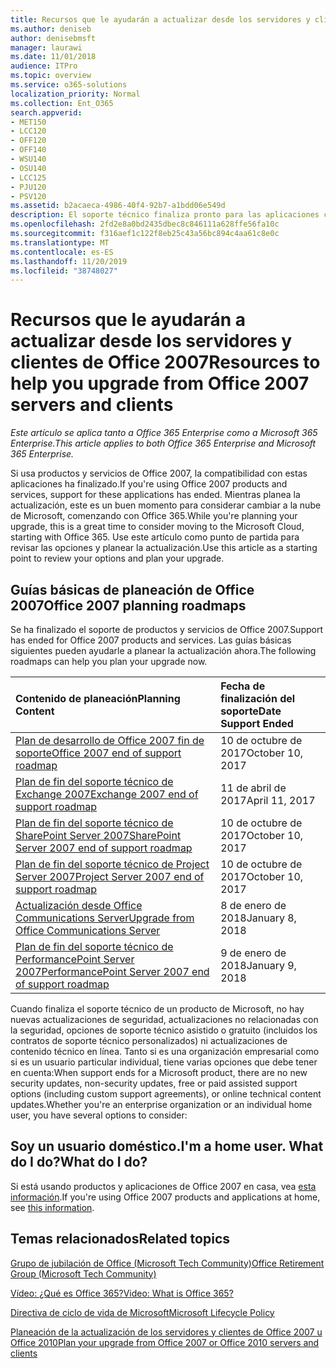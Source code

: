 ```yaml
---
title: Recursos que le ayudarán a actualizar desde los servidores y clientes de Office 2007
ms.author: deniseb
author: denisebmsft
manager: laurawi
ms.date: 11/01/2018
audience: ITPro
ms.topic: overview
ms.service: o365-solutions
localization_priority: Normal
ms.collection: Ent_O365
search.appverid:
- MET150
- LCC120
- OFF120
- OFF140
- WSU140
- OSU140
- LCC125
- PJU120
- PSV120
ms.assetid: b2acaeca-4986-40f4-92b7-a1bdd06e549d
description: El soporte técnico finaliza pronto para las aplicaciones cliente y servidores de Office 2007, y los contratos de soporte personalizados no están disponibles. Use este artículo para empezar a planear la actualización ahora.
ms.openlocfilehash: 2fd2e8a0bd2435dbec8c846111a628ffe56fa10c
ms.sourcegitcommit: f316aef1c122f8eb25c43a56bc894c4aa61c8e0c
ms.translationtype: MT
ms.contentlocale: es-ES
ms.lasthandoff: 11/20/2019
ms.locfileid: "38748027"
---
```

# <a name="resources-to-help-you-upgrade-from-office-2007-servers-and-clients"></a><span data-ttu-id="8fe42-104">Recursos que le ayudarán a actualizar desde los servidores y clientes de Office 2007</span><span class="sxs-lookup"><span data-stu-id="8fe42-104">Resources to help you upgrade from Office 2007 servers and clients</span></span>

<span data-ttu-id="8fe42-105">*Este artículo se aplica tanto a Office 365 Enterprise como a Microsoft 365 Enterprise.*</span><span class="sxs-lookup"><span data-stu-id="8fe42-105">*This article applies to both Office 365 Enterprise and Microsoft 365 Enterprise.*</span></span>

<span data-ttu-id="8fe42-106">Si usa productos y servicios de Office 2007, la compatibilidad con estas aplicaciones ha finalizado.</span><span class="sxs-lookup"><span data-stu-id="8fe42-106">If you're using Office 2007 products and services, support for these applications has ended.</span></span> <span data-ttu-id="8fe42-107">Mientras planea la actualización, este es un buen momento para considerar cambiar a la nube de Microsoft, comenzando con Office 365.</span><span class="sxs-lookup"><span data-stu-id="8fe42-107">While you're planning your upgrade, this is a great time to consider moving to the Microsoft Cloud, starting with Office 365.</span></span> <span data-ttu-id="8fe42-108">Use este artículo como punto de partida para revisar las opciones y planear la actualización.</span><span class="sxs-lookup"><span data-stu-id="8fe42-108">Use this article as a starting point to review your options and plan your upgrade.</span></span>
      
## <a name="office-2007-planning-roadmaps"></a><span data-ttu-id="8fe42-109">Guías básicas de planeación de Office 2007</span><span class="sxs-lookup"><span data-stu-id="8fe42-109">Office 2007 planning roadmaps</span></span>
  
<span data-ttu-id="8fe42-110">Se ha finalizado el soporte de productos y servicios de Office 2007.</span><span class="sxs-lookup"><span data-stu-id="8fe42-110">Support has ended for Office 2007 products and services.</span></span> <span data-ttu-id="8fe42-111">Las guías básicas siguientes pueden ayudarle a planear la actualización ahora.</span><span class="sxs-lookup"><span data-stu-id="8fe42-111">The following roadmaps can help you plan your upgrade now.</span></span>

|<span data-ttu-id="8fe42-112">**Contenido de planeación**</span><span class="sxs-lookup"><span data-stu-id="8fe42-112">**Planning Content**</span></span>|<span data-ttu-id="8fe42-113">**Fecha de finalización del soporte**</span><span class="sxs-lookup"><span data-stu-id="8fe42-113">**Date Support Ended**</span></span>|
|:-----|:-----|
|[<span data-ttu-id="8fe42-114">Plan de desarrollo de Office 2007 fin de soporte</span><span class="sxs-lookup"><span data-stu-id="8fe42-114">Office 2007 end of support roadmap</span></span>](https://docs.microsoft.com/DeployOffice/office-2007-end-support-roadmap) <br/> |<span data-ttu-id="8fe42-115">10 de octubre de 2017</span><span class="sxs-lookup"><span data-stu-id="8fe42-115">October 10, 2017</span></span>  <br/> |
|[<span data-ttu-id="8fe42-116">Plan de fin del soporte técnico de Exchange 2007</span><span class="sxs-lookup"><span data-stu-id="8fe42-116">Exchange 2007 end of support roadmap</span></span>](exchange-2007-end-of-support.md) <br/> |<span data-ttu-id="8fe42-117">11 de abril de 2017</span><span class="sxs-lookup"><span data-stu-id="8fe42-117">April 11, 2017</span></span>  <br/> |
|[<span data-ttu-id="8fe42-118">Plan de fin del soporte técnico de SharePoint Server 2007</span><span class="sxs-lookup"><span data-stu-id="8fe42-118">SharePoint Server 2007 end of support roadmap</span></span>](sharepoint-2007-end-of-support.md) <br/> |<span data-ttu-id="8fe42-119">10 de octubre de 2017</span><span class="sxs-lookup"><span data-stu-id="8fe42-119">October 10, 2017</span></span>  <br/> |
|[<span data-ttu-id="8fe42-120">Plan de fin del soporte técnico de Project Server 2007</span><span class="sxs-lookup"><span data-stu-id="8fe42-120">Project Server 2007 end of support roadmap</span></span>](project-server-2007-end-of-support.md) <br/> |<span data-ttu-id="8fe42-121">10 de octubre de 2017</span><span class="sxs-lookup"><span data-stu-id="8fe42-121">October 10, 2017</span></span>  <br/> |
|[<span data-ttu-id="8fe42-122">Actualización desde Office Communications Server</span><span class="sxs-lookup"><span data-stu-id="8fe42-122">Upgrade from Office Communications Server</span></span>](https://docs.microsoft.com/SkypeForBusiness/plan-your-deployment/upgrade) <br/> |<span data-ttu-id="8fe42-123">8 de enero de 2018</span><span class="sxs-lookup"><span data-stu-id="8fe42-123">January 8, 2018</span></span>  <br/> |
|[<span data-ttu-id="8fe42-124">Plan de fin del soporte técnico de PerformancePoint Server 2007</span><span class="sxs-lookup"><span data-stu-id="8fe42-124">PerformancePoint Server 2007 end of support roadmap</span></span>](pps-2007-end-of-support.md) <br/> |<span data-ttu-id="8fe42-125">9 de enero de 2018</span><span class="sxs-lookup"><span data-stu-id="8fe42-125">January 9, 2018</span></span>  <br/> |
   
<span data-ttu-id="8fe42-126">Cuando finaliza el soporte técnico de un producto de Microsoft, no hay nuevas actualizaciones de seguridad, actualizaciones no relacionadas con la seguridad, opciones de soporte técnico asistido o gratuito (incluidos los contratos de soporte técnico personalizados) ni actualizaciones de contenido técnico en línea. Tanto si es una organización empresarial como si es un usuario particular individual, tiene varias opciones que debe tener en cuenta:</span><span class="sxs-lookup"><span data-stu-id="8fe42-126">When support ends for a Microsoft product, there are no new security updates, non-security updates, free or paid assisted support options (including custom support agreements), or online technical content updates.Whether you're an enterprise organization or an individual home user, you have several options to consider:</span></span>

## <a name="im-a-home-user-what-do-i-do"></a><span data-ttu-id="8fe42-127">Soy un usuario doméstico.</span><span class="sxs-lookup"><span data-stu-id="8fe42-127">I'm a home user.</span></span> <span data-ttu-id="8fe42-128">What do I do?</span><span class="sxs-lookup"><span data-stu-id="8fe42-128">What do I do?</span></span>

<span data-ttu-id="8fe42-129">Si está usando productos y aplicaciones de Office 2007 en casa, vea [esta información](plan-upgrade-previous-versions-office.md#im-a-home-user-what-do-i-do).</span><span class="sxs-lookup"><span data-stu-id="8fe42-129">If you're using Office 2007 products and applications at home, see [this information](plan-upgrade-previous-versions-office.md#im-a-home-user-what-do-i-do).</span></span>
     
## <a name="related-topics"></a><span data-ttu-id="8fe42-130">Temas relacionados</span><span class="sxs-lookup"><span data-stu-id="8fe42-130">Related topics</span></span>

[<span data-ttu-id="8fe42-131">Grupo de jubilación de Office (Microsoft Tech Community)</span><span class="sxs-lookup"><span data-stu-id="8fe42-131">Office Retirement Group (Microsoft Tech Community)</span></span>](https://go.microsoft.com/fwlink/?linkid=842065)
  
[<span data-ttu-id="8fe42-132">Vídeo: ¿Qué es Office 365?</span><span class="sxs-lookup"><span data-stu-id="8fe42-132">Video: What is Office 365?</span></span>](https://support.office.com/article/847caf12-2589-452c-8aca-1c009797678b.aspx)
  
[<span data-ttu-id="8fe42-133">Directiva de ciclo de vida de Microsoft</span><span class="sxs-lookup"><span data-stu-id="8fe42-133">Microsoft Lifecycle Policy</span></span>](https://go.microsoft.com/fwlink/?linkid=865200)

[<span data-ttu-id="8fe42-134">Planeación de la actualización de los servidores y clientes de Office 2007 u Office 2010</span><span class="sxs-lookup"><span data-stu-id="8fe42-134">Plan your upgrade from Office 2007 or Office 2010 servers and clients</span></span>](plan-upgrade-previous-versions-office.md)
  

